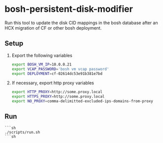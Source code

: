 # bosh-persistent-disk-modifier

Run this tool to update the disk CID mappings in the bosh database after an HCX
migration of CF or other bosh deployment.

## Setup

1. Export the following variables

    ```sh
    export BOSH_VM_IP=10.0.0.21
    export VCAP_PASSWORD='bosh vm vcap password'
    export DEPLOYMENT=cf-02614dc53e91b381e7bd
    ```

1. If necessary, export http proxy variables

    ```sh
    export HTTP_PROXY=http://some.proxy.local
    export HTTPS_PROXY=http://some.proxy.local
    export NO_PROXY=comma-delimitted-excluded-ips-domains-from-proxy
    ```

## Run

    ```sh
    ./scripts/run.sh
    ```sh
